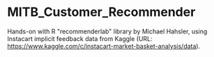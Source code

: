 # MITB_Customer_Recommender
Hands-on with R "recommenderlab" library by Michael Hahsler, using Instacart implicit feedback data from Kaggle (URL: https://www.kaggle.com/c/instacart-market-basket-analysis/data).
